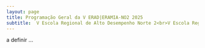 ```yaml
---
layout: page
title: Programação Geral da V ERAD|ERAMIA-NO2 2025
subtitle:  V Escola Regional de Alto Desempenho Norte 2<br>V Escola Regional de Aprendizado de Máquina e Inteligência Artificial Norte 2
---
```


<script src="https://cdnjs.cloudflare.com/ajax/libs/jquery/3.3.1/jquery.min.js"></script>
<script language="JavaScript" type="text/javascript"  src="/erad_eramia-no2/2024/assets/js/read_more.js"></script>

<style type="text/css">

.palestrantes {
  table-layout: fixed;
  width: 100%;
}


.palestrantes .atividade {
  width:25%; 
  max-width:25%;
  min-width:25%; 
  overflow: hidden;  
}

.palestrantes .fotopalestrante {
  width: 20%;
  overflow: hidden;
}


.palestrantes .resumo {
  width: 58%;
  overflow: hidden;
}

.palestrantes td .long {
  display: none;
}

.palestrantes td.more .long {
  display: inherit;
}

.palestrantes td.more .short {
  display: none;
}

.palestrantes .url, .toggle-more {
float: left;
}

.palestrantes .url {
padding-left: 0px;
}

.palestrantes .toggle-more {
  display: none;
  padding-left: 0px;
  text-decoration: underline;
  cursor: pointer;
}

.palestrantes .multi-url .toggle-more {
 display: inherit;
}

.palestrantes img.rounded {
  object-fit: cover;
  border-radius: 50%;
  height: 150px;
  width: 150px;
}
</style>


a definir ...

